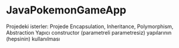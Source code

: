 # JavaPokemonGameApp
Projedeki isterler: Projede Encapsulation, Inheritance, Polymorphism, Abstraction Yapıcı constructor (parametreli parametresiz)  yapılarının (hepsinin) kullanılması 

